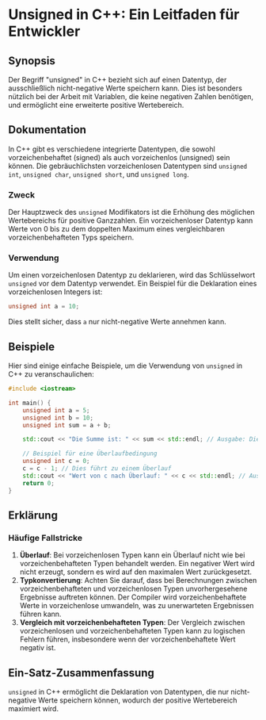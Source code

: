 <!--
Meta Description: # Unsigned in C++: Ein Leitfaden für Entwickler ## Synopsis Der Begriff "unsigned" in C++ bezieht sich auf einen Datentyp, der ausschließlich nicht-ne...
Meta Keywords: unsigned, die, der, int, ein
-->

# Unsigned in C++: Ein Leitfaden für Entwickler

## Synopsis
Der Begriff "unsigned" in C++ bezieht sich auf einen Datentyp, der ausschließlich nicht-negative Werte speichern kann. Dies ist besonders nützlich bei der Arbeit mit Variablen, die keine negativen Zahlen benötigen, und ermöglicht eine erweiterte positive Wertebereich.

## Dokumentation
In C++ gibt es verschiedene integrierte Datentypen, die sowohl vorzeichenbehaftet (signed) als auch vorzeichenlos (unsigned) sein können. Die gebräuchlichsten vorzeichenlosen Datentypen sind `unsigned int`, `unsigned char`, `unsigned short`, und `unsigned long`. 

### Zweck
Der Hauptzweck des `unsigned` Modifikators ist die Erhöhung des möglichen Wertebereichs für positive Ganzzahlen. Ein vorzeichenloser Datentyp kann Werte von 0 bis zu dem doppelten Maximum eines vergleichbaren vorzeichenbehafteten Typs speichern.

### Verwendung
Um einen vorzeichenlosen Datentyp zu deklarieren, wird das Schlüsselwort `unsigned` vor dem Datentyp verwendet. Ein Beispiel für die Deklaration eines vorzeichenlosen Integers ist:

```cpp
unsigned int a = 10;
```

Dies stellt sicher, dass `a` nur nicht-negative Werte annehmen kann. 

## Beispiele
Hier sind einige einfache Beispiele, um die Verwendung von `unsigned` in C++ zu veranschaulichen:

```cpp
#include <iostream>

int main() {
    unsigned int a = 5;
    unsigned int b = 10;
    unsigned int sum = a + b;

    std::cout << "Die Summe ist: " << sum << std::endl; // Ausgabe: Die Summe ist: 15

    // Beispiel für eine Überlaufbedingung
    unsigned int c = 0;
    c = c - 1; // Dies führt zu einem Überlauf
    std::cout << "Wert von c nach Überlauf: " << c << std::endl; // Ausgabe: Wert von c nach Überlauf: UINT_MAX
    return 0;
}
```

## Erklärung
### Häufige Fallstricke
1. **Überlauf**: Bei vorzeichenlosen Typen kann ein Überlauf nicht wie bei vorzeichenbehafteten Typen behandelt werden. Ein negativer Wert wird nicht erzeugt, sondern es wird auf den maximalen Wert zurückgesetzt.
2. **Typkonvertierung**: Achten Sie darauf, dass bei Berechnungen zwischen vorzeichenbehafteten und vorzeichenlosen Typen unvorhergesehene Ergebnisse auftreten können. Der Compiler wird vorzeichenbehaftete Werte in vorzeichenlose umwandeln, was zu unerwarteten Ergebnissen führen kann.
3. **Vergleich mit vorzeichenbehafteten Typen**: Der Vergleich zwischen vorzeichenlosen und vorzeichenbehafteten Typen kann zu logischen Fehlern führen, insbesondere wenn der vorzeichenbehaftete Wert negativ ist.

## Ein-Satz-Zusammenfassung
`unsigned` in C++ ermöglicht die Deklaration von Datentypen, die nur nicht-negative Werte speichern können, wodurch der positive Wertebereich maximiert wird.